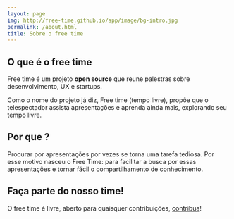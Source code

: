 ```yaml
---
layout: page
img: http://free-time.github.io/app/image/bg-intro.jpg
permalink: /about.html
title: Sobre o free time
---
```


## O que é o free time

Free time é um projeto **open source** que reune palestras sobre desenvolvimento, UX e startups.

Como o nome do projeto já diz, Free time (tempo livre), propõe que o telespectador assista apresentações e aprenda ainda mais, explorando seu tempo livre.

## Por que ?

Procurar por apresentações por vezes se torna uma tarefa tediosa. Por esse
motivo nasceu o Free Time: para facilitar a busca por essas apresentações e
tornar fácil o compartilhamento de conhecimento.


## Faça parte do nosso time!
O free time é livre, aberto para quaisquer contribuições, [contribua](http://github.com/free-time)!
